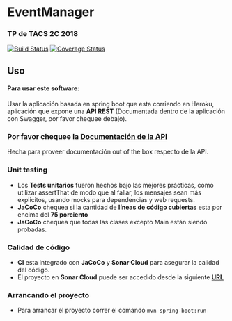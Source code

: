 # EventManager
### TP de TACS 2C 2018
[![Build Status](https://travis-ci.org/alan07sl/EventManager.svg?branch=master)](https://travis-ci.org/alan07sl/EventManager)
[![Coverage Status](https://coveralls.io/repos/github/alan07sl/EventManager/badge.svg)](https://coveralls.io/github/alan07sl/EventManager)

## Uso
#### Para usar este software:

Usar la aplicación basada en spring boot que esta corriendo en Heroku, aplicación que expone una **API REST** (Documentada dentro de la aplicación con Swagger, por favor chequee debajo).

### Por favor chequee la [Documentación de la API](http://tacs-event-manager.herokuapp.com/swagger-ui.html)
Hecha para proveer documentación out of the box respecto de la API.

### Unit testing
- Los **Tests unitarios** fueron hechos bajo las mejores prácticas, como utilizar assertThat de modo que al fallar, los mensajes sean más explicitos, usando mocks para dependencias y web requests.
- **JaCoCo** chequea si la cantidad de **líneas de código cubiertas** esta por encima del **75 porciento**
- **JaCoCo** chequea que todas las clases excepto Main están siendo probadas.

### Calidad de código
- **CI** esta integrado con **JaCoCo** y **Sonar Cloud** para asegurar la calidad del código.
- El proyecto en **Sonar Cloud** puede ser accedido desde la siguiente **[URL](https://sonarcloud.io/organizations/tacs-utn/projects)**

### Arrancando el proyecto
- Para arrancar el proyecto correr el comando `mvn spring-boot:run` 